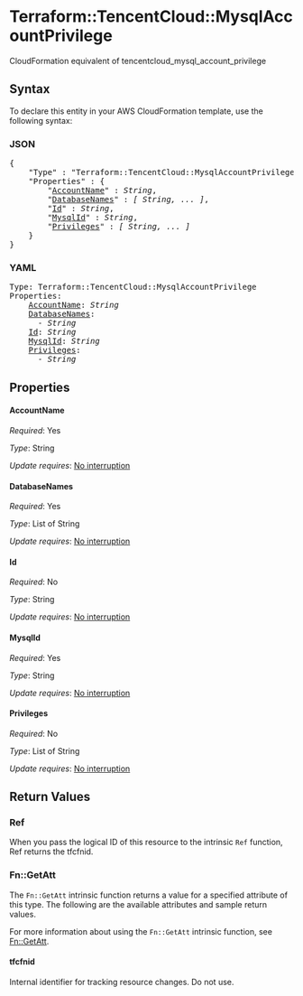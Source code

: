# Terraform::TencentCloud::MysqlAccountPrivilege

CloudFormation equivalent of tencentcloud_mysql_account_privilege

## Syntax

To declare this entity in your AWS CloudFormation template, use the following syntax:

### JSON

<pre>
{
    "Type" : "Terraform::TencentCloud::MysqlAccountPrivilege",
    "Properties" : {
        "<a href="#accountname" title="AccountName">AccountName</a>" : <i>String</i>,
        "<a href="#databasenames" title="DatabaseNames">DatabaseNames</a>" : <i>[ String, ... ]</i>,
        "<a href="#id" title="Id">Id</a>" : <i>String</i>,
        "<a href="#mysqlid" title="MysqlId">MysqlId</a>" : <i>String</i>,
        "<a href="#privileges" title="Privileges">Privileges</a>" : <i>[ String, ... ]</i>
    }
}
</pre>

### YAML

<pre>
Type: Terraform::TencentCloud::MysqlAccountPrivilege
Properties:
    <a href="#accountname" title="AccountName">AccountName</a>: <i>String</i>
    <a href="#databasenames" title="DatabaseNames">DatabaseNames</a>: <i>
      - String</i>
    <a href="#id" title="Id">Id</a>: <i>String</i>
    <a href="#mysqlid" title="MysqlId">MysqlId</a>: <i>String</i>
    <a href="#privileges" title="Privileges">Privileges</a>: <i>
      - String</i>
</pre>

## Properties

#### AccountName

_Required_: Yes

_Type_: String

_Update requires_: [No interruption](https://docs.aws.amazon.com/AWSCloudFormation/latest/UserGuide/using-cfn-updating-stacks-update-behaviors.html#update-no-interrupt)

#### DatabaseNames

_Required_: Yes

_Type_: List of String

_Update requires_: [No interruption](https://docs.aws.amazon.com/AWSCloudFormation/latest/UserGuide/using-cfn-updating-stacks-update-behaviors.html#update-no-interrupt)

#### Id

_Required_: No

_Type_: String

_Update requires_: [No interruption](https://docs.aws.amazon.com/AWSCloudFormation/latest/UserGuide/using-cfn-updating-stacks-update-behaviors.html#update-no-interrupt)

#### MysqlId

_Required_: Yes

_Type_: String

_Update requires_: [No interruption](https://docs.aws.amazon.com/AWSCloudFormation/latest/UserGuide/using-cfn-updating-stacks-update-behaviors.html#update-no-interrupt)

#### Privileges

_Required_: No

_Type_: List of String

_Update requires_: [No interruption](https://docs.aws.amazon.com/AWSCloudFormation/latest/UserGuide/using-cfn-updating-stacks-update-behaviors.html#update-no-interrupt)

## Return Values

### Ref

When you pass the logical ID of this resource to the intrinsic `Ref` function, Ref returns the tfcfnid.

### Fn::GetAtt

The `Fn::GetAtt` intrinsic function returns a value for a specified attribute of this type. The following are the available attributes and sample return values.

For more information about using the `Fn::GetAtt` intrinsic function, see [Fn::GetAtt](https://docs.aws.amazon.com/AWSCloudFormation/latest/UserGuide/intrinsic-function-reference-getatt.html).

#### tfcfnid

Internal identifier for tracking resource changes. Do not use.

